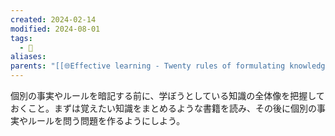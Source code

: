 ```yaml
---
created: 2024-02-14
modified: 2024-08-01
tags:
  - 💬
aliases: 
parents: "[[🌐Effective learning - Twenty rules of formulating knowledge]]"
---
```

個別の事実やルールを暗記する前に、学ぼうとしている知識の全体像を把握しておくこと。まずは覚えたい知識をまとめるような書籍を読み、その後に個別の事実やルールを問う問題を作るようにしよう。